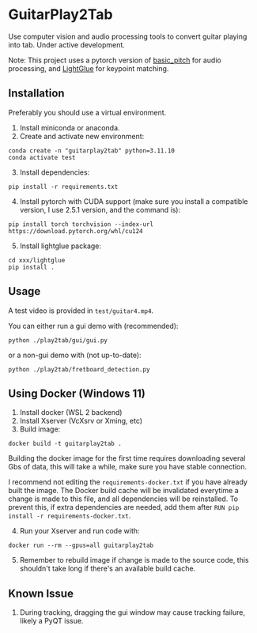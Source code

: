# GuitarPlay2Tab
Use computer vision and audio processing tools to convert guitar playing into tab. Under active development.

Note: This project uses a pytorch version of [basic_pitch](https://github.com/gudgud96/basic-pitch-torch) for audio processing, and [LightGlue](https://github.com/cvg/LightGlue) for keypoint matching.

## Installation
Preferably you should use a virtual environment.

1. Install miniconda or anaconda.
2. Create and activate new environment:
```
conda create -n "guitarplay2tab" python=3.11.10
conda activate test
```
3. Install dependencies:
```
pip install -r requirements.txt
```
4. Install pytorch with CUDA support (make sure you install a compatible version, I use 2.5.1 version, and the command is):
```
pip install torch torchvision --index-url https://download.pytorch.org/whl/cu124
```
5. Install lightglue package:
```
cd xxx/lightglue
pip install .
```

## Usage
A test video is provided in `test/guitar4.mp4`.

You can either run a gui demo with (recommended):
```
python ./play2tab/gui/gui.py
```
or a non-gui demo with (not up-to-date):
```
python ./play2tab/fretboard_detection.py
```

## Using Docker (Windows 11)
1. Install docker (WSL 2 backend)
2. Install Xserver (VcXsrv or Xming, etc)
3. Build image:
```
docker build -t guitarplay2tab .
```
Building the docker image for the first time requires downloading several Gbs of data, 
this will take a while, make sure you have stable connection.

I recommend not editing the `requirements-docker.txt` if you have already built the image.
The Docker build cache will be invalidated everytime a change is made to this file,
and all dependencies will be reinstalled. 
To prevent this, if extra dependencies are needed, add them after `RUN pip install -r requirements-docker.txt`.

4. Run your Xserver and run code with:
```
docker run --rm --gpus=all guitarplay2tab
```

5. Remember to rebuild image if change is made to the source code, this shouldn't take long if there's an available build cache.

## Known Issue
1. During tracking, dragging the gui window may cause tracking failure, likely a PyQT issue.